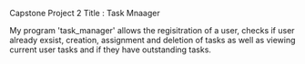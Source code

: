 Capstone Project 2
Title : Task Mnaager

My program 'task_manager' allows the regisitration of a user, checks if user 
already exsist, creation, assignment and deletion of tasks as well as viewing 
current user tasks and if they have outstanding tasks.
